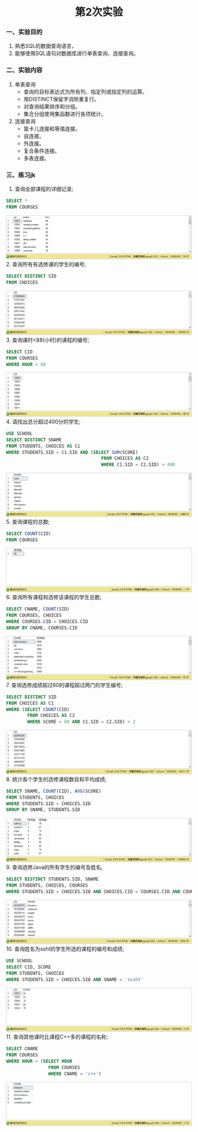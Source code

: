 # <center>第2次实验</center>
### 一、实验目的
1. 熟悉SQL的数据查询语言，
2. 能够使用SQL语句对数据库进行单表查询、连接查询。
### 二、实验内容
1. 单表查询
   - 查询的目标表达式为所有列、指定列或指定列的运算。
   - 用DISTINCT保留字消除重复行。
   - 对查询结果排序和分组。
   - 集合分组使用集函数进行各项统计。
2. 连接查询
   - 笛卡儿连接和等值连接。
   - 自连接。
   - 外连接。
   - 复合条件连接。
   - 多表连接。
### 三、练习jk
1. 查询全部课程的详细记录;
```sql
SELECT *
FROM COURSES
```
![1](1.png)
2. 查询所有有选修课的学生的编号;
```sql
SELECT DISTINCT SID
FROM CHOICES
```
![2](2.png)
3. 查询课时<88(小时)的课程的编号;
```sql
SELECT CID
FROM COURSES
WHERE HOUR < 88
```
![3](3.png)
4. 请找出总分超过400分的学生;
```sql
USE SCHOOL
SELECT DISTINCT SNAME
FROM STUDENTS, CHOICES AS C1
WHERE STUDENTS.SID = C1.SID AND (SELECT SUM(SCORE)
   									FROM CHOICES AS C2
   									WHERE C1.SID = C2.SID) > 400
```
![4](4.png)
5. 查询课程的总数;
```sql
SELECT COUNT(CID)
FROM COURSES
```
![5](5.png)
6. 查询所有课程和选修该课程的学生总数;
```sql
SELECT CNAME, COUNT(SID)
FROM COURSES, CHOICES
WHERE COURSES.CID = CHOICES.CID
GROUP BY CNAME, COURSES.CID
```
![6](6.png)
7. 查询选修成绩超过60的课程超过两门的学生编号;
```sql
SELECT DISTINCT SID
FROM CHOICES AS C1
WHERE (SELECT COUNT(CID)
		FROM CHOICES AS C2
		WHERE SCORE > 60 AND C1.SID = C2.SID) > 2
```
![7](7.png)
8. 统计各个学生的选修课程数目和平均成绩;
```sql
SELECT SNAME, COUNT(CID), AVG(SCORE)
FROM STUDENTS, CHOICES
WHERE STUDENTS.SID = CHOICES.SID
GROUP BY SNAME, STUDENTS.SID
```
![8](8.png)
9. 查询选修Java的所有学生的编号及姓名;
```sql
SELECT DISTINCT STUDENTS.SID, SNAME
FROM STUDENTS, CHOICES, COURSES
WHERE STUDENTS.SID = CHOICES.SID AND CHOICES.CID = COURSES.CID AND COURSES.CNAME = 'Java'
```
![9](9.png)
10. 查询姓名为ssht的学生所选的课程的编号和成绩;
```sql
USE SCHOOL
SELECT CID, SCORE
FROM STUDENTS, CHOICES
WHERE STUDENTS.SID = CHOICES.SID AND SNAME = 'sssht'
```
![10](10.png)
11. 查询其他课时比课程C++多的课程的名称;
```sql
SELECT CNAME
FROM COURSES
WHERE HOUR > (SELECT HOUR 
				FROM COURSES
				WHERE CNAME = 'c++')
```
![11](11.png)